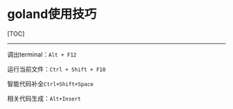 # goland使用技巧

[TOC]

<!-- toc -->

---



调出terminal：`Alt + F12`

运行当前文件：`Ctrl + Shift + F10`

智能代码补全`Ctrl+Shift+Space`

相关代码生成：`Alt+Insert`